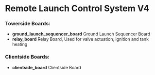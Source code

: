 # Remote Launch Control System V4

### Towerside Boards:

- **ground_launch_sequencer_board** Ground Launch Sequencer Board
- **relay_board** Relay Board, Used for valve actuation, ignition and tank heating

### Clientside Boards:

- **clientside_board** Clientside Board
